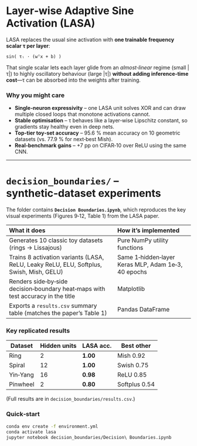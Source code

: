 # Layer‑wise Adaptive Sine Activation (LASA)

LASA replaces the usual sine activation with **one trainable frequency scalar τ per layer**:

``sin( τₗ · (wᵀx + b) )``

That single scalar lets each layer glide from an *almost‑linear* regime (small |τ|) to highly oscillatory behaviour (large |τ|) **without adding inference‑time cost**—τ can be absorbed into the weights after training.

### Why you might care

* **Single‑neuron expressivity** – one LASA unit solves XOR and can draw multiple closed loops that monotone activations cannot.  
* **Stable optimisation** – τ behaves like a layer‑wise Lipschitz constant, so gradients stay healthy even in deep nets.  
* **Top‑tier toy‑set accuracy** – 95.6 % mean accuracy on 10 geometric datasets (vs. 77.9 % for next‑best Mish).  
* **Real‑benchmark gains** – +7 pp on CIFAR‑10 over ReLU using the same CNN.

---

# `decision_boundaries/` – synthetic‑dataset experiments

The folder contains **`Decision Boundaries.ipynb`**, which reproduces the key visual experiments (Figures 9‑12, Table 1) from the LASA paper.

| What it does                                                                                    | How it’s implemented                              |
| :------------------------------------------------------------------------------------------------ | :------------------------------------------------ |
| Generates 10 classic toy datasets (rings → Lissajous)                                            | Pure NumPy utility functions                      |
| Trains 8 activation variants (LASA, ReLU, Leaky ReLU, ELU, Softplus, Swish, Mish, GELU)          | Same 1‑hidden‑layer Keras MLP, Adam 1e‑3, 40 epochs |
| Renders side‑by‑side decision‑boundary heat‑maps with test accuracy in the title                 | Matplotlib                                        |
| Exports a `results.csv` summary table (matches the paper’s Table 1)                              | Pandas DataFrame                                  |

### Key replicated results

| Dataset | Hidden units | LASA acc. | Best other |
| ------- | ------------ | --------- | ---------- |
| Ring        | 2   | **1.00** | Mish 0.92 |
| Spiral      | 12  | **1.00** | Swish 0.75 |
| Yin‑Yang    | 16  | **0.98** | ReLU 0.85 |
| Pinwheel    | 2   | **0.80** | Softplus 0.54 |

(Full results are in `decision_boundaries/results.csv`.)

### Quick‑start

```bash
conda env create -f environment.yml
conda activate lasa
jupyter notebook decision_boundaries/Decision\ Boundaries.ipynb


